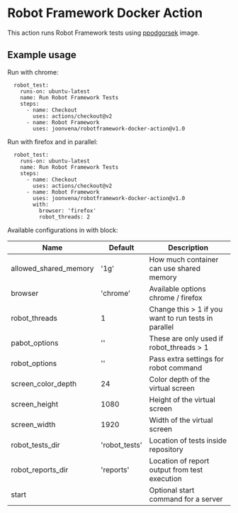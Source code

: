 # Robot Framework Docker Action

This action runs Robot Framework tests using [ppodgorsek](https://github.com/ppodgorsek/docker-robot-framework) image.

## Example usage

Run with chrome:

```jobs:
  robot_test:
    runs-on: ubuntu-latest
    name: Run Robot Framework Tests
    steps:
      - name: Checkout
        uses: actions/checkout@v2
      - name: Robot Framework
        uses: joonvena/robotframework-docker-action@v1.0
```

Run with firefox and in parallel:

```jobs:
  robot_test:
    runs-on: ubuntu-latest
    name: Run Robot Framework Tests
    steps:
      - name: Checkout
        uses: actions/checkout@v2
      - name: Robot Framework
        uses: joonvena/robotframework-docker-action@v1.0
        with:
          browser: 'firefox'
          robot_threads: 2
```

Available configurations in with block:

| Name                     | Default       | Description                                            |
| ------------------------ | ------------- | ------------------------------------------------------ |
| allowed_shared_memory    | '1g'          | How much container can use shared memory               |
| browser                  | 'chrome'      | Available options chrome / firefox                     |
| robot_threads            | 1             | Change this > 1 if you want to run tests in parallel   |
| pabot_options            | ''            | These are only used if robot_threads > 1               |
| robot_options            | ''            | Pass extra settings for robot command                  |
| screen_color_depth       | 24            | Color depth of the virtual screen                      |
| screen_height            | 1080          | Height of the virtual screen                           |
| screen_width             | 1920          | Width of the virtual screen                            |
| robot_tests_dir          | 'robot_tests' | Location of tests inside repository                    |
| robot_reports_dir        | 'reports'     | Location of report output from test execution          |
| start                    |               | Optional start command for a server                    |
